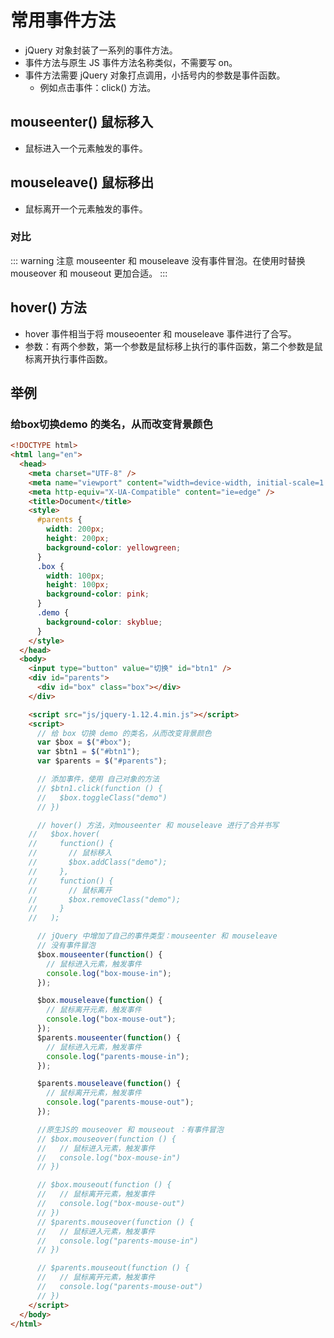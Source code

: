 # 常用事件方法

- jQuery 对象封装了一系列的事件方法。
- 事件方法与原生 JS 事件方法名称类似，不需要写 on。
- 事件方法需要 jQuery 对象打点调用，小括号内的参数是事件函数。
  - 例如点击事件：click() 方法。

## mouseenter() 鼠标移入

<Badge type="danger" text="JQuery 中自己的事件方法。" vertical="bottom" />

- 鼠标进入一个元素触发的事件。

## mouseleave() 鼠标移出

<Badge type="danger" text="JQuery 中自己的事件方法。" vertical="bottom" />

- 鼠标离开一个元素触发的事件。

### 对比

::: warning 注意
mouseenter 和 mouseleave 没有事件冒泡。在使用时替换 mouseover 和 mouseout 更加合适。
:::


## hover() 方法
- hover 事件相当于将 mouseoenter 和 mouseleave 事件进行了合写。
- 参数：有两个参数，第一个参数是鼠标移上执行的事件函数，第二个参数是鼠标离开执行事件函数。

## 举例
### 给box切换demo 的类名，从而改变背景颜色  
```html
<!DOCTYPE html>
<html lang="en">
  <head>
    <meta charset="UTF-8" />
    <meta name="viewport" content="width=device-width, initial-scale=1.0" />
    <meta http-equiv="X-UA-Compatible" content="ie=edge" />
    <title>Document</title>
    <style>
      #parents {
        width: 200px;
        height: 200px;
        background-color: yellowgreen;
      }
      .box {
        width: 100px;
        height: 100px;
        background-color: pink;
      }
      .demo {
        background-color: skyblue;
      }
    </style>
  </head>
  <body>
    <input type="button" value="切换" id="btn1" />
    <div id="parents">
      <div id="box" class="box"></div>
    </div>

    <script src="js/jquery-1.12.4.min.js"></script>
    <script>
      // 给 box 切换 demo 的类名，从而改变背景颜色
      var $box = $("#box");
      var $btn1 = $("#btn1");
      var $parents = $("#parents");

      // 添加事件，使用 自己对象的方法
      // $btn1.click(function () {
      //   $box.toggleClass("demo")
      // })

      // hover() 方法，对mouseenter 和 mouseleave 进行了合并书写
    //   $box.hover(
    //     function() {
    //       // 鼠标移入
    //       $box.addClass("demo");
    //     },
    //     function() {
    //       // 鼠标离开
    //       $box.removeClass("demo");
    //     }
    //   );

      // jQuery 中增加了自己的事件类型：mouseenter 和 mouseleave
      // 没有事件冒泡
      $box.mouseenter(function() {
        // 鼠标进入元素，触发事件
        console.log("box-mouse-in");
      });

      $box.mouseleave(function() {
        // 鼠标离开元素，触发事件
        console.log("box-mouse-out");
      });
      $parents.mouseenter(function() {
        // 鼠标进入元素，触发事件
        console.log("parents-mouse-in");
      });

      $parents.mouseleave(function() {
        // 鼠标离开元素，触发事件
        console.log("parents-mouse-out");
      });

      //原生JS的 mouseover 和 mouseout ：有事件冒泡
      // $box.mouseover(function () {
      //   // 鼠标进入元素，触发事件
      //   console.log("box-mouse-in")
      // })

      // $box.mouseout(function () {
      //   // 鼠标离开元素，触发事件
      //   console.log("box-mouse-out")
      // })
      // $parents.mouseover(function () {
      //   // 鼠标进入元素，触发事件
      //   console.log("parents-mouse-in")
      // })

      // $parents.mouseout(function () {
      //   // 鼠标离开元素，触发事件
      //   console.log("parents-mouse-out")
      // })
    </script>
  </body>
</html>
```
